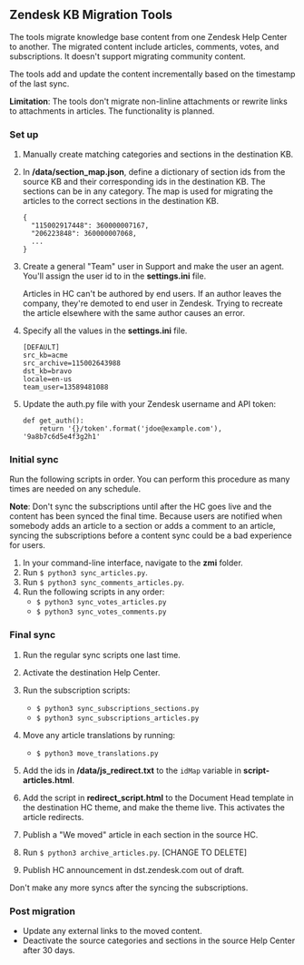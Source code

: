## Zendesk KB Migration Tools

The tools migrate knowledge base content from one Zendesk Help Center to another. The migrated content include articles, comments, votes, and subscriptions. It doesn't support migrating community content.

The tools add and update the content incrementally based on the timestamp of the last sync.

**Limitation**: The tools don't migrate non-linline attachments or rewrite links to attachments in articles. The functionality is planned.

### Set up

1. Manually create matching categories and sections in the destination KB.

2. In **/data/section_map.json**, define a dictionary of section ids from the source KB and their corresponding ids in the destination KB. The sections can be in any category. The map is used for migrating the articles to the correct sections in the destination KB.

	```
	{
      "115002917448": 360000007167,
      "206223848": 360000007068,
      ...
    }
	```

3. Create a general "Team" user in Support and make the user an agent. You'll assign the user id to in the **settings.ini** file.

	Articles in HC can't be authored by end users. If an author leaves the company, they're demoted to end user in Zendesk. Trying to recreate the article elsewhere with the same author causes an error.

4. Specify all the values in the **settings.ini** file.

	```
	[DEFAULT]
    src_kb=acme
    src_archive=115002643988
    dst_kb=bravo
    locale=en-us
    team_user=13589481088
	```

5. Update the auth.py file with your Zendesk username and API token:

    ```
    def get_auth():
        return '{}/token'.format('jdoe@example.com'), '9a8b7c6d5e4f3g2h1'
    ```

### Initial sync

Run the following scripts in order. You can perform this procedure as many times are needed on any schedule. 

**Note**: Don't sync the subscriptions until after the HC goes live and the content has been synced the final time. Because users are notified when somebody adds an article to a section or adds a comment to an article, syncing the subscriptions before a content sync could be a bad experience for users.

1. In your command-line interface, navigate to the **zmi** folder.
2. Run `$ python3 sync_articles.py`.
3. Run `$ python3 sync_comments_articles.py`.
4. Run the following scripts in any order:
    - `$ python3 sync_votes_articles.py`
    - `$ python3 sync_votes_comments.py`


### Final sync

1. Run the regular sync scripts one last time.

2. Activate the destination Help Center.

3. Run the subscription scripts:
    - `$ python3 sync_subscriptions_sections.py`
    - `$ python3 sync_subscriptions_articles.py`

4. Move any article translations by running:
    - `$ python3 move_translations.py`

5. Add the ids in **/data/js_redirect.txt** to the `idMap` variable in **script-articles.html**.

6. Add the script in **redirect_script.html** to the Document Head template in the destination HC theme, and make the theme live. This activates the article redirects.

5. Publish a "We moved" article in each section in the source HC.

6. Run `$ python3 archive_articles.py`. [CHANGE TO DELETE]

8. Publish HC announcement in dst.zendesk.com out of draft.

Don't make any more syncs after the syncing the subscriptions.


### Post migration

- Update any external links to the moved content.
- Deactivate the source categories and sections in the source Help Center after 30 days.
